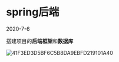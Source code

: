 # spring后端
2020-7-6

搭建项目的**后端框架**和**数据库**

![41F3ED3D5BF6C5B8DA9EBFD219101A40](https://tva1.sinaimg.cn/large/007S8ZIlly1gghav914wvj30bc03kdfz.jpg)


